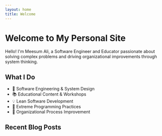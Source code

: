 ```yaml
---
layout: home
title: Welcome
---
```


# Welcome to My Personal Site

Hello! I'm Meesum Ali, a Software Engineer and Educator passionate about solving complex problems and driving organizational improvements through system thinking.

## What I Do

- 🚀 Software Engineering & System Design
- 📚 Educational Content & Workshops 
- 💡 Lean Software Development
- 🔄 Extreme Programming Practices
- 🎯 Organizational Process Improvement

## Recent Blog Posts
